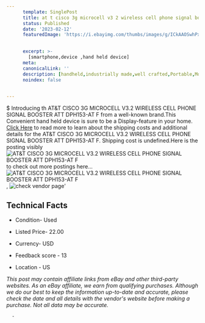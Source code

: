 ```yaml
---
      template: SinglePost
      title: at t cisco 3g microcell v3 2 wireless cell phone signal booster att dph153 at f
      status: Published
      date: '2023-02-12'
      featuredImage: 'https://i.ebayimg.com/thumbs/images/g/ICkAAOSwhPxiuzCH/s-l225.jpg'
       

      excerpt: >-
        [smartphone,device ,hand held device]
      meta:
      canonicalLink: ''
      description: [handheld,industrially made,well crafted,Portable,Mobile,Compact,Convenient,Lightweight,Maneuverable,Man-portable,Miniature,Carriable,Hand-held,Light,Holdable,Transportable,Mobile device,Pocket-sized,On-the-go,Wireless,Cordless,Compact size,Convenient size, smartphone,device ,hand held device]
      noindex: false
      

---
```

$
      Introducing th AT&T CISCO 3G MICROCELL V3.2 WIRELESS CELL PHONE SIGNAL BOOSTER ATT DPH153-AT F from a well-known brand.This Convenient hand held device is sure to be a Display-feature in your home. [Click Here](https://www.ebay.com/itm/314053615583?hash=item491f0ddfdf%3Ag%3AICkAAOSwhPxiuzCH&mkevt=1&mkcid=1&mkrid=711-53200-19255-0&campid=%253CePNCampaignId%253E&customid=%253CreferenceId%253E&toolid=10049) to read more to learn about the shipping costs and additional details for the AT&T CISCO 3G MICROCELL V3.2 WIRELESS CELL PHONE SIGNAL BOOSTER ATT DPH153-AT F. Shipping cost is undefined.Here is the posting visibly ![AT&T CISCO 3G MICROCELL V3.2 WIRELESS CELL PHONE SIGNAL BOOSTER ATT DPH153-AT F](https://i.ebayimg.com/thumbs/images/g/ICkAAOSwhPxiuzCH/s-l225.jpg) to check out more postings here... ![AT&T CISCO 3G MICROCELL V3.2 WIRELESS CELL PHONE SIGNAL BOOSTER ATT DPH153-AT F](https://i.ebayimg.com/images/g/ICkAAOSwhPxiuzCH/s-l1600.jpg), ![check vendor page](https://origin-galleryplus.ebayimg.com/ws/web/314053615583_2_0_1/225x225.jpg,https://origin-galleryplus.ebayimg.com/ws/web/314053615583_3_0_1/225x225.jpg,https://origin-galleryplus.ebayimg.com/ws/web/314053615583_4_0_1/225x225.jpg,https://origin-galleryplus.ebayimg.com/ws/web/314053615583_5_0_1/225x225.jpg,https://origin-galleryplus.ebayimg.com/ws/web/314053615583_6_0_1/225x225.jpg,https://origin-galleryplus.ebayimg.com/ws/web/314053615583_7_0_1/225x225.jpg)'

      

 ## Technical Facts 



     
      

 - Condition- Used 


      

 - Listed Price- 22.00 


      

 - Currency- USD 


      

 - Feedback score - 13 


      

 - Location - US 


      
      

 *_This post may contain affiliate links from eBay and other third-party websites. As an eBay affiliate, we earn from qualifying purchases. Although we do our best to keep the information up-to-date and accurate, please check the date and all details with the vendor's website before making a purchase. Not all data may be accurate._*




      -
